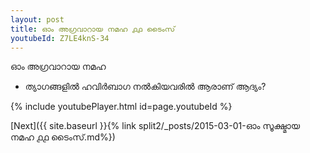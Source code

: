 ```yaml
---
layout: post
title: ഓം അഗ്രവാറായ നമഹ ൧൧ ടൈംസ്
youtubeId: Z7LE4knS-34
---
```

 
 
 ഓം അഗ്രവാറായ നമഹ 
 
 -  ത്യാഗങ്ങളിൽ ഹവിർ‌ബാഗ നൽകിയവരിൽ ആരാണ് ആദ്യം? 
 
  
 
  
 
 
 
 
 
 


{% include youtubePlayer.html id=page.youtubeId %}
 
[Next]({{ site.baseurl }}{% link  split2/_posts/2015-03-01-ഓം സൂക്ഷ്മായ നമഹ ൧൧ ടൈംസ്.md%})
 
